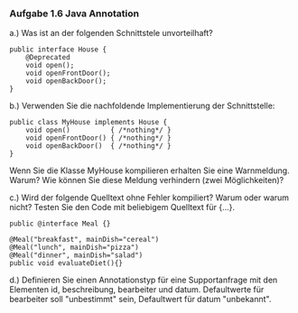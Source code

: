 ### Aufgabe 1.6 Java Annotation
a.) Was ist an der folgenden Schnittstele unvorteilhaft?
```
public interface House {
    @Deprecated
    void open();
    void openFrontDoor();
    void openBackDoor();
}
```

b.) Verwenden Sie die nachfoldende Implementierung der Schnittstelle:
```
public class MyHouse implements House {
    void open()          { /*nothing*/ }
    void openFrontDoor() { /*nothing*/ }
    void openBackDoor()  { /*nothing*/ }
}
```
Wenn Sie die Klasse MyHouse kompilieren erhalten Sie eine Warnmeldung. Warum? Wie können Sie diese Meldung verhindern (zwei Möglichkeiten)?

c.) Wird der folgende Quelltext ohne Fehler kompiliert? Warum oder warum nicht? Testen Sie den Code mit beliebigem Quelltext für {...}.
```
public @interface Meal {}

@Meal("breakfast", mainDish="cereal")
@Meal("lunch", mainDish="pizza")
@Meal("dinner", mainDish="salad")
public void evaluateDiet(){}

```

d.) Definieren Sie einen Annotationstyp für eine Supportanfrage mit den Elementen id, beschreibung, bearbeiter und datum. Defaultwerte für bearbeiter soll "unbestimmt" sein, Defaultwert für datum "unbekannt".
